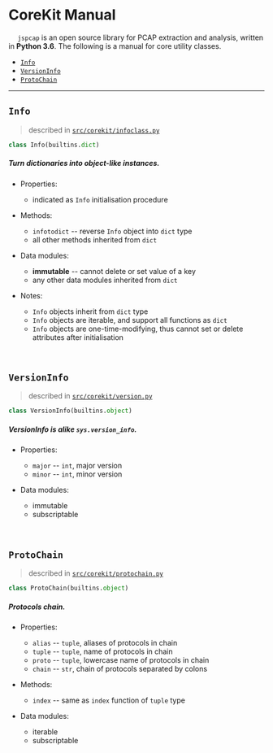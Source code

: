 # CoreKit Manual

&emsp; `jspcap` is an open source library for PCAP extraction and analysis, written in __Python 3.6__. The following is a manual for core utility classes.

 - [`Info`](#info)
 - [`VersionInfo`](#versioninfo)
 - [`ProtoChain`](#protochain)

---

## `Info`

 > described in [`src/corekit/infoclass.py`](https://github.com/JarryShaw/jspcap/tree/master/src/corekit/infoclass.py)

```python
class Info(builtins.dict)
```

##### Turn dictionaries into object-like instances.

 - Properties:
    * indicated as `Info` initialisation procedure

 - Methods:
    * `infotodict` -- reverse `Info` object into `dict` type
    * all other methods inherited from `dict`

 - Data modules:
    * **immutable** -- cannot delete or set value of a key
    * any other data modules inherited from `dict`

 - Notes:
    * `Info` objects inherit from `dict` type
    * `Info` objects are iterable, and support all functions as `dict`
    * `Info` objects are one-time-modifying, thus cannot set or delete attributes after initialisation

&nbsp;

## `VersionInfo`

 > described in [`src/corekit/version.py`](https://github.com/JarryShaw/jspcap/tree/master/src/corekit/version.py)

```python
class VersionInfo(builtins.object)
```

##### VersionInfo is alike `sys.version_info`.

 - Properties:
    * `major` -- `int`, major version
    * `minor` -- `int`, minor version

 - Data modules:
    * immutable
    * subscriptable

&nbsp;

## `ProtoChain`

 > described in [`src/corekit/protochain.py`](https://github.com/JarryShaw/jspcap/tree/master/src/corekit/protochain.py)

```python
class ProtoChain(builtins.object)
```

##### Protocols chain.

 - Properties:
    * `alias` -- `tuple`, aliases of protocols in chain
    * `tuple` -- `tuple`, name of protocols in chain
    * `proto` -- `tuple`, lowercase name of protocols in chain
    * `chain` -- `str`, chain of protocols separated by colons

 - Methods:
    * `index` -- same as `index` function of `tuple` type

 - Data modules:
    * iterable
    * subscriptable
